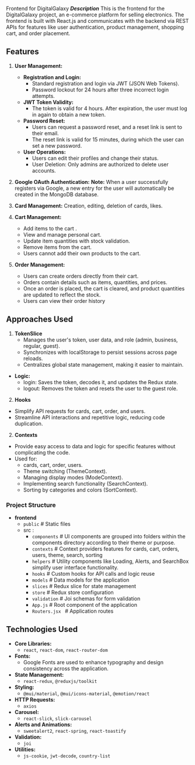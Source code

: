 Frontend for DigitalGalaxy
**_Description_**
This is the frontend for the DigitalGalaxy project, an e-commerce platform for selling electronics. The frontend is built with React.js and communicates with the backend via REST APIs for features like user authentication, product management, shopping cart, and order placement.

## Features

1. **User Management:**

   - **Registration and Login:**
     - Standard registration and login via JWT (JSON Web Tokens).
     - Password lockout for 24 hours after three incorrect login attempts.
   - **JWT Token Validity:**
     - The token is valid for 4 hours. After expiration, the user must log in again to obtain a new token.
   - **Password Reset:**
     - Users can request a password reset, and a reset link is sent to their email.
     - The reset link is valid for 15 minutes, during which the user can set a new password.
   - **User Operations:**
     - Users can edit their profiles and change their status.
     - User Deletion: Only admins are authorized to delete user accounts.

2. **Google OAuth Authentication:**
   **Note:**
   When a user successfully registers via Google, a new entry for the user will automatically be created in the MongoDB database.

3. **Card Management:**
   Creation, editing, deletion of cards, likes.

4. **Cart Management:**

   - Add items to the cart .
   - View and manage personal cart.
   - Update item quantities with stock validation.
   - Remove items from the cart.
   - Users cannot add their own products to the cart.

5. **Order Management:**
   - Users can create orders directly from their cart.
   - Orders contain details such as items, quantities, and prices.
   - Once an order is placed, the cart is cleared, and product quantities are updated to reflect the stock.
   - Users can view their order history

## Approaches Used

1. **TokenSlice**
   - Manages the user's token, user data, and role (admin, business, regular, guest).
   - Synchronizes with localStorage to persist sessions across page reloads.
   - Centralizes global state management, making it easier to maintain.

- **Logic:**
  - login: Saves the token, decodes it, and updates the Redux state.
  - logout: Removes the token and resets the user to the guest role.

2. **Hooks**

- Simplify API requests for cards, cart, order, and users.
- Streamline API interactions and repetitive logic, reducing code duplication.

2. **Contexts**

- Provide easy access to data and logic for specific features without complicating the code.
- Used for:
  - cards, cart, order, users.
  - Theme switching (ThemeContext).
  - Managing display modes (ModeContext).
  - Implementing search functionality (SearchContext).
  - Sorting by categories and colors (SortContext).

### Project Structure

- **frontend**
  - `public` # Static files
  - src :
    - `components` # UI components are grouped into folders within the components directory according to their theme or purpose.
    - `contexts` # Context providers features for cards, cart, orders, users, theme, search, sorting
    - `helpers` # Utility components like Loading, Alerts, and SearchBox simplify user interface functionality.
    - `hooks` # Custom hooks for API calls and logic reuse
    - `models` # Data models for the application
    - `slices` # Redux slice for state management
    - `store` # Redux store configuration
    - `validation` # Joi schemas for form validation
    - `App.js` # Root component of the application
    - `Routers.jsx ` # Application routes

## Technologies Used

- **Core Libraries:**
  - `react`, `react-dom`, `react-router-dom`
- **Fonts:**
  - Google Fonts are used to enhance typography and design consistency across the application.
- **State Management:**
  - `react-redux`, `@reduxjs/toolkit`
- **Styling:**
  - `@mui/material`, `@mui/icons-material`, `@emotion/react`
- **HTTP Requests:**
  - `axios`
- **Carousel:**
  - `react-slick`, `slick-carousel`
- **Alerts and Animations:**
  - `sweetalert2`, `react-spring`, `react-toastify`
- **Validation:**
  - `joi`
- **Utilities:**
  - `js-cookie`, `jwt-decode`, `country-list`
